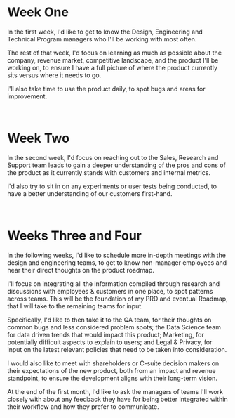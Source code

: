 # Week One

In the first week, I'd like to get to know the Design, Engineering and Technical Program managers who I'll be working with most often.

The rest of that week, I'd focus on learning as much as possible about the company, revenue market, competitive landscape, and the product I'll be working on, to ensure I have a full picture of where the product currently sits versus where it needs to go.

I'll also take time to use the product daily, to spot bugs and areas for improvement.

<br>

# Week Two

In the second week, I'd focus on reaching out to the Sales, Research and Support team leads to gain a deeper understanding of the pros and cons of the product as it currently stands with customers and internal metrics.

I'd also try to sit in on any experiments or user tests being conducted, to have a better understanding of our customers first-hand.

<br>

# Weeks Three and Four

In the following weeks, I'd like to schedule more in-depth meetings with the design and engineering teams, to get to know non-manager employees and hear their direct thoughts on the product roadmap.

I'll focus on integrating all the information compiled through research and discussions with employees & customers in one place, to spot patterns across teams. This will be the foundation of my PRD and eventual Roadmap, that I will take to the remaining teams for input.

Specifically, I'd like to then take it to the QA team, for their thoughts on common bugs and less considered problem spots; the Data Science team for data driven trends that would impact this product; Marketing, for potentially difficult aspects to explain to users; and Legal & Privacy, for input on the latest relevant policies that need to be taken into consideration.

I would also like to meet with shareholders or C-suite decision makers on their expectations of the new product, both from an impact and revenue standpoint, to ensure the development aligns with their long-term vision.

At the end of the first month, I'd like to ask the managers of teams I'll work closely with about any feedback they have for being better integrated within their workflow and how they prefer to communicate.

<br>

